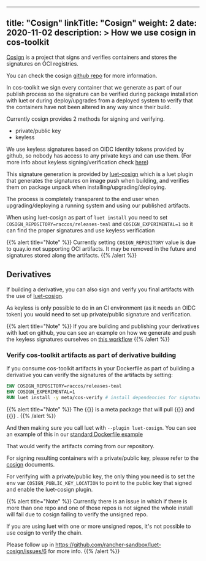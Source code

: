 
---
title: "Cosign"
linkTitle: "Cosign"
weight: 2
date: 2020-11-02
description: >
  How we use cosign in cos-toolkit
---

[Cosign](https://github.com/sigstore/cosign) is a project that signs and verifies containers and stores the signatures on OCI registries.

You can check the cosign [github repo](https://github.com/sigstore/cosign) for more information.

In cos-toolkit we sign every container that we generate as part of our publish process so the signature can be verified during package installation with luet or during deploy/upgrades from a deployed system to verify that the containers have not been altered in any way since their build.

Currently cosign provides 2 methods for signing and verifying.

 - private/public key
 - keyless

We use keyless signatures based on OIDC Identity tokens provided by github, so nobody has access to any private keys and can use them. (For more info about keyless signing/verification check [here](https://github.com/sigstore/cosign/blob/main/KEYLESS.md))

This signature generation is provided by [luet-cosign](https://github.com/rancher-sandbox/luet-cosign) which is a luet plugin that generates the signatures on image push when building, and verifies them on package unpack when installing/upgrading/deploying.

The process is completely transparent to the end user when upgrading/deploying a running system and using our published artifacts.

When using luet-cosign as part of `luet install` you need to set `COSIGN_REPOSITORY=raccos/releases-teal` and `COSIGN_EXPERIMENTAL=1` so it can find the proper signatures and use keyless verification


{{% alert title="Note" %}}
Currently setting `COSIGN_REPOSITORY` value is due to quay.io not supporting OCI artifacts. It may be removed in the future and signatures stored along the artifacts.
{{% /alert %}}


## Derivatives

If building a derivative, you can also sign and verify you final artifacts with the use of [luet-cosign](https://github.com/rancher-sandbox/luet-cosign).

As keyless is only possible to do in an CI environment (as it needs an OIDC token) you would need to set up private/public signature and verification.

{{% alert title="Note" %}}
If you are building and publishing your derivatives with luet on github, you can see an example on how we generate and push the keyless signatures ourselves on [this workflow](https://github.com/rancher-sandbox/cOS-toolkit/blob/master/.github/workflows/build-master-teal-x86_64.yaml#L445)
{{% /alert %}}


### Verify cos-toolkit artifacts as part of derivative building

If you consume cos-toolkit artifacts in your Dockerfile as part of building a derivative you can verify the signatures of the artifacts by setting:

```dockerfile
ENV COSIGN_REPOSITORY=raccos/releases-teal
ENV COSIGN_EXPERIMENTAL=1
RUN luet install -y meta/cos-verify # install dependencies for signature checking
```

{{% alert title="Note" %}}
The {{<package package="meta/cos-verify" >}} is a meta package that will pull {{<package package="toolchain/cosign" >}} and {{<package package="toolchain/luet-cosign" >}} .
{{% /alert %}}


And then making sure you call luet with `--plugin luet-cosign`. You can see an example of this in our [standard Dockerfile example](https://github.com/rancher-sandbox/cOS-toolkit/tree/master/examples/standard) 

That would verify the artifacts coming from our repository.


For signing resulting containers with a private/public key, please refer to the [cosign](https://github.com/sigstore/cosign) documents.

For verifying with a private/public key, the only thing you need is to set the env var `COSIGN_PUBLIC_KEY_LOCATION` to point to the public key that signed and enable the luet-cosign plugin.

{{% alert title="Note" %}}
Currently there is an issue in which if there is more than one repo and one of those repos is not signed the whole install will fail due to cosign failing to verify the unsigned repo.

If you are using luet with one or more unsigned repos, it's not possible to use cosign to verify the chain.

Please follow up in https://github.com/rancher-sandbox/luet-cosign/issues/6 for more info.
{{% /alert %}}
